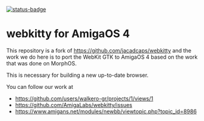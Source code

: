 [![status-badge](https://cigh.walkero.gr/api/badges/4/status.svg)](https://cigh.walkero.gr/repos/4)

# webkitty for AmigaOS 4

This repository is a fork of https://github.com/jacadcaps/webkitty and the work we do here is to port the WebKit GTK to AmigaOS 4 based on the work that was done on MorphOS.

This is necessary for building a new up-to-date browser.

You can follow our work at
- https://github.com/users/walkero-gr/projects/1/views/1
- https://github.com/AmigaLabs/webkitty/issues
- https://www.amigans.net/modules/newbb/viewtopic.php?topic_id=8986
